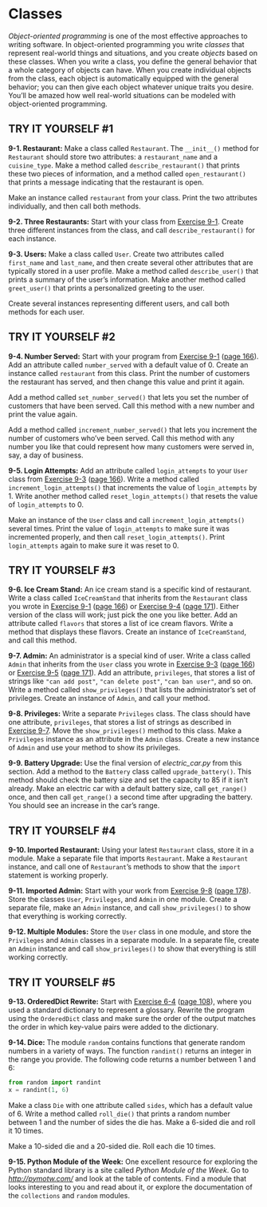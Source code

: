 # Classes

*Object-oriented programming* is one of the most effective approaches to
writing software. In object-oriented programming you write *classes*
that represent real-world things and situations, and you create
*objects* based on these classes. When you write a class, you define the
general behavior that a whole category of objects can have. When you
create individual objects from the class, each object is automatically
equipped with the general behavior; you can then give each object
whatever unique traits you desire. You’ll be amazed how well real-world
situations can be modeled with object-oriented programming.

## TRY IT YOURSELF #1

<span id="ch9exe1"></span>**9-1. Restaurant:** Make a class called
`Restaurant`. The `__init__()` method for `Restaurant` should store two
attributes: a `restaurant_name` and a `cuisine_type`. Make a method
called `describe_restaurant()` that prints these two pieces of
information, and a method called `open_restaurant()` that prints a
message indicating that the restaurant is open.

Make an instance called `restaurant` from your class. Print the two
attributes individually, and then call both methods.

<span id="ch9exe2"></span>**9-2. Three Restaurants:** Start with your
class from [Exercise 9-1](../../../pcc_2e/tree/master/chapter_09/README.md#ch9exe1). Create three different
instances from the class, and call `describe_restaurant()` for each
instance.

<span id="ch9exe3"></span>**9-3. Users:** Make a class called `User`.
Create two attributes called `first_name` and `last_name`, and then
create several other attributes that are typically stored in a user
profile. Make a method called `describe_user()` that prints a summary of
the user&rsquo;s information. Make another method called `greet_user()` that
prints a personalized greeting to the user.

Create several instances representing different users, and call both
methods for each user.

## TRY IT YOURSELF #2

<span id="ch9exe4"></span>**9-4. Number Served:** Start with your
program from [Exercise 9-1](../../../pcc_2e/tree/master/chapter_09/README.md#ch9exe1) ([page
166](../../../pcc_2e/tree/master/chapter_09/README.md#page_166)). Add an attribute called `number_served` with
a default value of 0. Create an instance called `restaurant` from this
class. Print the number of customers the restaurant has served, and then
change this value and print it again.

Add a method called `set_number_served()` that lets you set the number
of customers that have been served. Call this method with a new number
and print the value again.

Add a method called `increment_number_served()` that lets you increment
the number of customers who&rsquo;ve been served. Call this method with any
number you like that could represent how many customers were served in,
say, a day of business.

<span id="ch9exe5"></span>**9-5. Login Attempts:** Add an attribute
called `login_attempts` to your `User` class from [Exercise
9-3](../../../pcc_2e/tree/master/chapter_09/README.md#ch9exe3) ([page 166](../../../pcc_2e/tree/master/chapter_09/README.md#page_166)). Write a method
called `increment_login_attempts()` that increments the value of
`login_attempts` by 1. Write another method called
`reset_login_attempts()` that resets the value of `login_attempts` to 0.

Make an instance of the `User` class and call
`increment_login_attempts()` several times. Print the value of
`login_attempts` to make sure it was incremented properly, and then call
`reset_login_attempts()`. Print `login_attempts` again to make sure it
was reset to 0.

## TRY IT YOURSELF #3

<span id="ch9exe6"></span>**9-6. Ice Cream Stand:** An ice cream stand
is a specific kind of restaurant. Write a class called `IceCreamStand`
that inherits from the `Restaurant` class you wrote in [Exercise
9-1](../../../pcc_2e/tree/master/chapter_09/README.md#ch9exe1) ([page 166](../../../pcc_2e/tree/master/chapter_09/README.md#page_166)) or [Exercise
9-4](../../../pcc_2e/tree/master/chapter_09/README.md#ch9exe4) ([page 171](../../../pcc_2e/tree/master/chapter_09/README.md#page_171)). Either version
of the class will work; just pick the one you like better. Add an
attribute called `flavors` that stores a list of ice cream flavors.
Write a method that displays these flavors. Create an instance of
`IceCreamStand`, and call this method.

<span id="ch9exe7"></span>**9-7. Admin:** An administrator is a special
kind of user. Write a class called `Admin` that inherits from the `User`
class you wrote in [Exercise 9-3](../../../pcc_2e/tree/master/chapter_09/README.md#ch9exe3) ([page
166](../../../pcc_2e/tree/master/chapter_09/README.md#page_166)) or [Exercise 9-5](../../../pcc_2e/tree/master/chapter_09/README.md#ch9exe5) ([page
171](../../../pcc_2e/tree/master/chapter_09/README.md#page_171)). Add an attribute, `privileges`, that stores a
list of strings like `"can add post"`, `"can delete post"`,
`"can ban user"`, and so on. Write a method called `show_privileges()`
that lists the administrator&rsquo;s set of privileges. Create an instance of
`Admin`, and call your method.

<span id="ch9exe8"></span>**9-8. Privileges:** Write a separate
`Privileges` class. The class should have one attribute, `privileges`,
that stores a list of strings as described in [Exercise
9-7](../../../pcc_2e/tree/master/chapter_09/README.md#ch9exe7). Move the `show_privileges()` method to this
class. Make a `Privileges` instance as an attribute in the `Admin`
class. Create a new instance of `Admin` and use your method to show its
privileges.

<span id="ch9exe9"></span>**9-9. Battery Upgrade:** Use the final
version of *electric_car.py* from this section. Add a method to the
`Battery` class called `upgrade_battery()`. This method should check the
battery size and set the capacity to 85 if it isn&rsquo;t already. Make an
electric car with a default battery size, call `get_range()` once, and
then call `get_range()` a second time after upgrading the battery. You
should see an increase in the car&rsquo;s range.

## TRY IT YOURSELF #4

<span id="ch9exe10"></span>**9-10. Imported Restaurant:** Using your
latest `Restaurant` class, store it in a module. Make a separate file
that imports `Restaurant`. Make a `Restaurant` instance, and call one of
`Restaurant`&rsquo;s methods to show that the `import` statement is working
properly.

<span id="ch9exe11"></span>**9-11. Imported Admin:** Start with your
work from [Exercise 9-8](../../../pcc_2e/tree/master/chapter_09/README.md#ch9exe8) ([page
178](../../../pcc_2e/tree/master/chapter_09/README.md#page_178)). Store the classes `User`, `Privileges`, and
`Admin` in one module. Create a separate file, make an `Admin` instance,
and call `show_privileges()` to show that everything is working
correctly.

<span id="ch9exe12"></span>**9-12. Multiple Modules:** Store the `User`
class in one module, and store the `Privileges` and `Admin` classes in a
separate module. In a separate file, create an `Admin` instance and call
`show_privileges()` to show that everything is still working correctly.



<span id="page_186"></span>
## TRY IT YOURSELF #5

<span id="ch9exe13"></span>**9-13. OrderedDict Rewrite:** Start with
[Exercise 6-4](../../../pcc_2e/tree/master/chapter_06/README.md#ch6exe4) ([page 108](../../../pcc_2e/tree/master/chapter_06/README.md#page_108)),
where you used a standard dictionary to represent a glossary. Rewrite
the program using the `OrderedDict` class and make sure the order of the
output matches the order in which key-value pairs were added to the
dictionary.

<span id="ch9exe14"></span>**9-14. Dice:** The module `random` contains
functions that generate random numbers in a variety of ways. The
function `randint()` returns an integer in the range you provide. The
following code returns a number between 1 and 6:

``` python
from random import randint
x = randint(1, 6)
```

Make a class `Die` with one attribute called `sides`, which has a
default value of 6. Write a method called `roll_die()` that prints a
random number between 1 and the number of sides the die has. Make a
6-sided die and roll it 10 times.

Make a 10-sided die and a 20-sided die. Roll each die 10 times.

<span id="ch9exe15"></span>**9-15. Python Module of the Week:** One
excellent resource for exploring the Python standard library is a site
called *Python Module of the Week*. Go to *<http://pymotw.com/>* and
look at the table of contents. Find a module that looks interesting to
you and read about it, or explore the documentation of the `collections`
and `random` modules.


